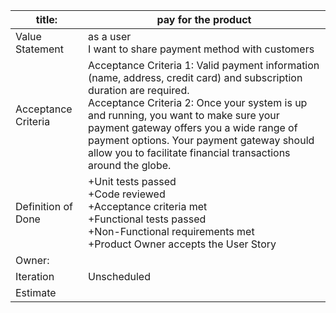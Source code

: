 | title:      | pay for the product |
| ----------- | ----------- |
| Value Statement     |  as a user <br> I want to share payment method with customers |
| Acceptance Criteria   |  Acceptance Criteria 1: Valid payment information (name, address, credit card) and subscription duration are required.    <br>    Acceptance Criteria 2: Once your system is up and running, you want to make sure your payment gateway offers you a wide range of payment options. Your payment gateway should allow you to facilitate financial transactions around the globe.    |
| Definition of Done  |   +Unit tests passed <br> +Code reviewed  <br> +Acceptance criteria met <br> +Functional tests passed <br> +Non-Functional requirements met <br> +Product Owner accepts the User Story  |
|  Owner: |      |
| Iteration | Unscheduled      |
| Estimate   |       |
